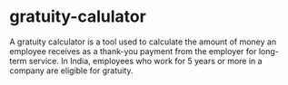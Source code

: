 # gratuity-calulator
A gratuity calculator is a tool used to calculate the amount of money an employee receives as a thank-you payment from the employer for long-term service. In India, employees who work for 5 years or more in a company are eligible for gratuity.
